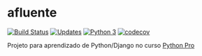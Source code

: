 # afluente
[![Build Status](https://travis-ci.org/yzakius/afluente.svg?branch=master)](https://travis-ci.org/yzakius/afluente)
[![Updates](https://pyup.io/repos/github/yzakius/afluente/shield.svg)](https://pyup.io/repos/github/yzakius/afluente/)
[![Python 3](https://pyup.io/repos/github/yzakius/afluente/python-3-shield.svg)](https://pyup.io/repos/github/yzakius/afluente/)
[![codecov](https://codecov.io/gh/yzakius/afluente/branch/master/graph/badge.svg)](https://codecov.io/gh/yzakius/afluente)


Projeto para aprendizado de Python/Django no curso [Python Pro](http://www.python.pro.br/)
